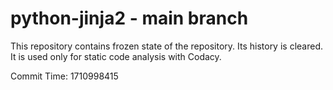 # python-jinja2 - main branch

This repository contains frozen state of the repository.
Its history is cleared. It is used only for static code
analysis with Codacy.

Commit Time: 1710998415
